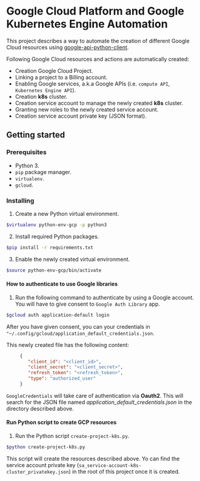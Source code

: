 # Google Cloud Platform and Google Kubernetes Engine Automation

This project describes a way to automate the creation of different Google Cloud resources using [google-api-python-client](https://github.com/googleapis/google-api-python-client).

Following Google Cloud resources and actions are automatically created:

+ Creation Google Cloud Project.
+ Linking a project to a Billing account.
+ Enabling Google services, a.k.a Google APIs (i.e. `compute API`, `Kubernetes Engine API`).
+ Creation **k8s** cluster.
+ Creation service account to manage the newly created **k8s** cluster.
+ Granting new roles to the newly created service account.
+ Creation service account private key (JSON format).

## Getting started
### Prerequisites
+ Python 3.
+ `pip` package manager.
+ `virtualenv`.
+ `gcloud`.

### Installing
1. Create a new Python virtual environment.
```sh
$virtualenv python-env-gcp -p python3
```
2. Install required Python packages.
```sh 
$pip install -r requirements.txt
```
3. Enable the newly created virtual environment.
```sh
$source python-env-gcp/bin/activate
```
#### How to authenticate to use Google libraries
1. Run the following command to authenticate by using a Google account. You will have to give consent to `Google Auth Library` app.
```sh
$gcloud auth application-default login
```
After you have given consent, you can your credentials in `"~/.config/gcloud/application_default_credentials.json`.

This newly created file has the following content:
```json
     {
        "client_id": "<client_id>",
        "client_secret": "<client_secret>",
        "refresh_token": "<refresh_token>",
        "type": "authorized_user"
     }
```

`GoogleCredentials` will take care of authentication via **Oauth2**. This will search for the JSON file
named *application_default_credentials.json* in the directory described above.

#### Run Python script to create GCP resources

1. Run the Python script `create-project-k8s.py`.
```sh
$python create-project-k8s.py
```
This script will create the resources described above. Yo can find the service account private key (`sa_service-account-k8s-cluster_privatekey.json`) in the root of this project once it is created.
 


